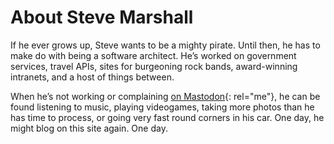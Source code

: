 # About Steve Marshall

If he ever grows up, Steve wants to be a mighty pirate. Until then, he
has to make do with being a software architect. He’s worked on
government services, travel APIs, sites for burgeoning rock bands,
award-winning intranets, and a host of things between.

When he’s not working or complaining [on
Mastodon](https://mastodon.social/@stevemarshall){: rel="me"}, he can be
found listening to music, playing videogames, taking more photos than
he has time to process, or going very fast round corners in his car.
One day, he might blog on this site again. One day.
